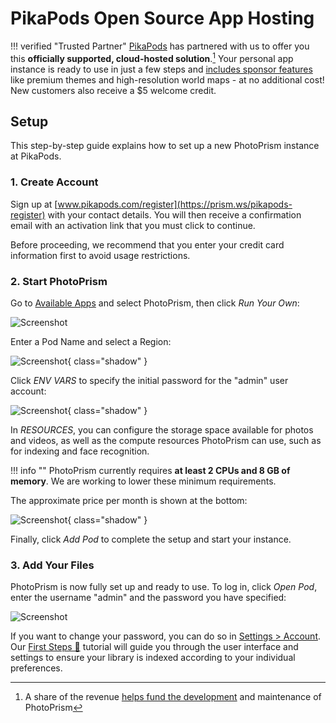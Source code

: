 # **PikaPods** Open Source App Hosting

!!! verified "Trusted Partner"
    [PikaPods](https://prism.ws/pikapods-com) has partnered with us to offer you this **officially supported, cloud-hosted solution**.[^1] Your personal app instance is ready to use in just a few steps and [includes sponsor features](https://photoprism.app/editions#compare) like premium themes and high-resolution world maps - at no additional cost! New customers also receive a $5 welcome credit.

## Setup

This step-by-step guide explains how to set up a new PhotoPrism instance at PikaPods.

### 1. Create Account

Sign up at [www.pikapods.com/register](https://prism.ws/pikapods-register) with your contact details.
You will then receive a confirmation email with an activation link that you must click to continue.

Before proceeding, we recommend that you enter your credit card information first to avoid usage restrictions.

### 2. Start PhotoPrism

Go to [Available Apps](https://prism.ws/pikapods-apps) and select PhotoPrism, then click *Run Your Own*:

![Screenshot](img/pikapods-appstore.png)

Enter a Pod Name and select a Region:

![Screenshot](img/pikapods-step-1.png){ class="shadow" }

Click *ENV VARS* to specify the initial password for the "admin" user account:

![Screenshot](img/pikapods-step-2.png){ class="shadow" }

In *RESOURCES*, you can configure the storage space available for photos and videos, as well as the compute resources PhotoPrism can use, such as for indexing and face recognition.

!!! info ""
    PhotoPrism currently requires **at least 2 CPUs and 8 GB of memory**. We are working to lower these minimum requirements.

The approximate price per month is shown at the bottom:

![Screenshot](img/pikapods-step-3.png){ class="shadow" }

Finally, click *Add Pod* to complete the setup and start your instance.

### 3. Add Your Files

PhotoPrism is now fully set up and ready to use. To log in, click *Open Pod*, enter the username "admin" and the password you have specified:

![Screenshot](img/pikapods-overview.png)

If you want to change your password, you can do so in [Settings > Account](../../user-guide/settings/account.md#change-password).
Our [First Steps 👣](../../user-guide/first-steps.md) tutorial will guide you through the user interface and settings to ensure your library is indexed according to your individual preferences.

[^1]: A share of the revenue [helps fund the development](https://photoprism.app/kb/oss) and maintenance of PhotoPrism

